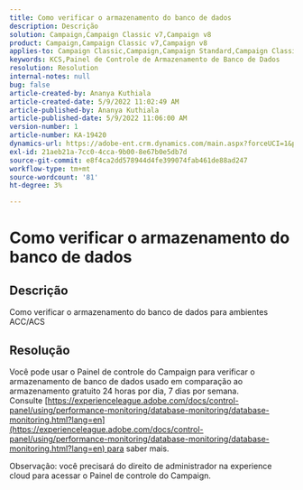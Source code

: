 ```yaml
---
title: Como verificar o armazenamento do banco de dados
description: Descrição
solution: Campaign,Campaign Classic v7,Campaign v8
product: Campaign,Campaign Classic v7,Campaign v8
applies-to: Campaign Classic,Campaign,Campaign Standard,Campaign Classic v7,Campaign v8
keywords: KCS,Painel de Controle de Armazenamento de Banco de Dados
resolution: Resolution
internal-notes: null
bug: false
article-created-by: Ananya Kuthiala
article-created-date: 5/9/2022 11:02:49 AM
article-published-by: Ananya Kuthiala
article-published-date: 5/9/2022 11:06:00 AM
version-number: 1
article-number: KA-19420
dynamics-url: https://adobe-ent.crm.dynamics.com/main.aspx?forceUCI=1&pagetype=entityrecord&etn=knowledgearticle&id=c733588c-87cf-ec11-a7b5-0022480a8e40
exl-id: 21aeb21a-7cc0-4cca-9b00-8e67b0e5db7d
source-git-commit: e8f4ca2dd578944d4fe399074fab461de88ad247
workflow-type: tm+mt
source-wordcount: '81'
ht-degree: 3%

---
```


# Como verificar o armazenamento do banco de dados

## Descrição

Como verificar o armazenamento do banco de dados para ambientes ACC/ACS

## Resolução


Você pode usar o Painel de controle do Campaign para verificar o armazenamento de banco de dados usado em comparação ao armazenamento gratuito 24 horas por dia, 7 dias por semana. Consulte [https://experienceleague.adobe.com/docs/control-panel/using/performance-monitoring/database-monitoring/database-monitoring.html?lang=en](https://experienceleague.adobe.com/docs/control-panel/using/performance-monitoring/database-monitoring/database-monitoring.html?lang=en) para saber mais.



Observação: você precisará do direito de administrador na experience cloud para acessar o Painel de controle do Campaign.
